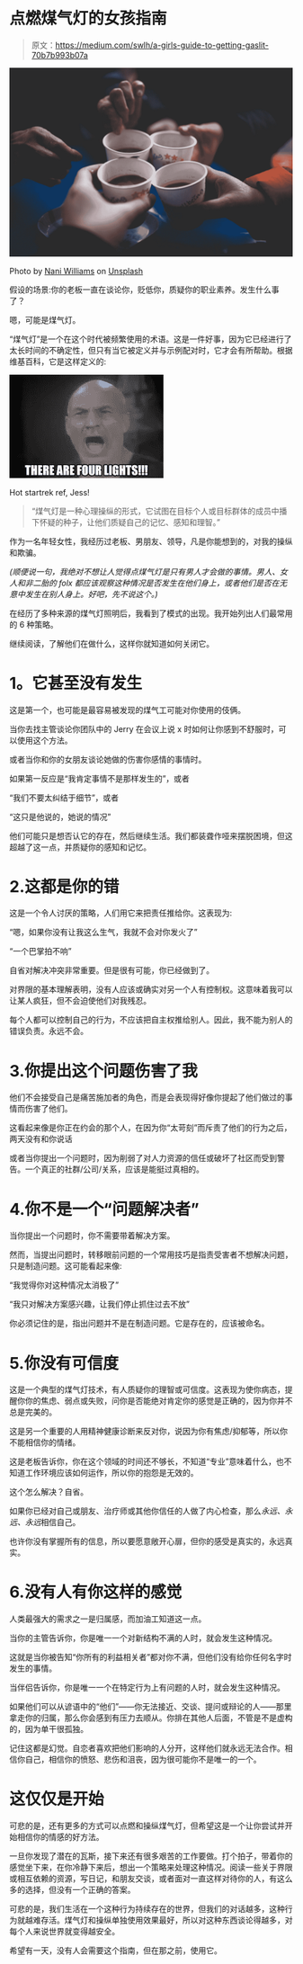 # 点燃煤气灯的女孩指南

> 原文：<https://medium.com/swlh/a-girls-guide-to-getting-gaslit-70b7b993b07a>

![](img/6afe22a61c5466a99efc76b20c146927.png)

Photo by [Nani Williams](https://unsplash.com/@nanihana?utm_source=medium&utm_medium=referral) on [Unsplash](https://unsplash.com?utm_source=medium&utm_medium=referral)

假设的场景:你的老板一直在谈论你，贬低你，质疑你的职业素养。发生什么事了？

嗯，可能是煤气灯。

“煤气灯”是一个在这个时代被频繁使用的术语。这是一件好事，因为它已经进行了太长时间的不确定性，但只有当它被定义并与示例配对时，它才会有所帮助。根据维基百科，它是这样定义的:

![](img/09b9a5a9561f51387c7b339272c15ccb.png)

Hot startrek ref, Jess!

> “煤气灯是一种心理操纵的形式，它试图在目标个人或目标群体的成员中播下怀疑的种子，让他们质疑自己的记忆、感知和理智。”

作为一名年轻女性，我经历过老板、男朋友、领导，凡是你能想到的，对我的操纵和欺骗。

*(顺便说一句，我绝对不想让人觉得点煤气灯是只有男人才会做的事情。男人、女人和非二胎的 folx 都应该观察这种情况是否发生在他们身上，或者他们是否在无意中发生在别人身上。好吧，先不说这个。)*

在经历了多种来源的煤气灯照明后，我看到了模式的出现。我开始列出人们最常用的 6 种策略。

继续阅读，了解他们在做什么，这样你就知道如何关闭它。

# **1。它甚至没有发生**

这是第一个，也可能是最容易被发现的煤气工可能对你使用的伎俩。

当你去找主管谈论你团队中的 Jerry 在会议上说 x 时如何让你感到不舒服时，可以使用这个方法。

或者当你和你的女朋友谈论她做的伤害你感情的事情时。

如果第一反应是“我肯定事情不是那样发生的”，或者

“我们不要太纠结于细节”，或者

“这只是他说的，她说的情况”

他们可能只是想否认它的存在，然后继续生活。我们都装聋作哑来摆脱困境，但这超越了这一点，并质疑你的感知和记忆。

# 2.这都是你的错

这是一个令人讨厌的策略，人们用它来把责任推给你。这表现为:

“嗯，如果你没有让我这么生气，我就不会对你发火了”

“一个巴掌拍不响”

自省对解决冲突非常重要。但是很有可能，你已经做到了。

对界限的基本理解表明，没有人应该或确实对另一个人有控制权。这意味着我可以让某人疯狂，但不会迫使他们对我残忍。

每个人都可以控制自己的行为，不应该把自主权推给别人。因此，我不能为别人的错误负责。永远不会。

# 3.你提出这个问题伤害了我

他们不会接受自己是痛苦施加者的角色，而是会表现得好像你提起了他们做过的事情而伤害了他们。

这看起来像是你正在约会的那个人，在因为你“太苛刻”而斥责了他们的行为之后，两天没有和你说话

或者当你提出一个问题时，因为削弱了对人力资源的信任或破坏了社区而受到警告。一个真正的社群/公司/关系，应该是能挺过真相的。

# 4.你不是一个“问题解决者”

当你提出一个问题时，你不需要带着解决方案。

然而，当提出问题时，转移眼前问题的一个常用技巧是指责受害者不想解决问题，只是制造问题。这可能看起来像:

“我觉得你对这种情况太消极了”

“我只对解决方案感兴趣，让我们停止抓住过去不放”

你必须记住的是，指出问题并不是在制造问题。它是存在的，应该被命名。

# 5.你没有可信度

这是一个典型的煤气灯技术，有人质疑你的理智或可信度。这表现为使你病态，提醒你你的焦虑、弱点或失败，问你是否能绝对肯定你的感觉是正确的，因为你并不总是完美的。

这是另一个重要的人用精神健康诊断来反对你，说因为你有焦虑/抑郁等，所以你不能相信你的情绪。

这是老板告诉你，你在这个领域的时间还不够长，不知道“专业”意味着什么，也不知道工作环境应该如何运作，所以你的抱怨是无效的。

这个怎么解决？自省。

如果你已经对自己或朋友、治疗师或其他你信任的人做了内心检查，那么*永远、永远、永远*相信自己。

也许你没有掌握所有的信息，所以要愿意敞开心扉，但你的感受是真实的，永远真实。

# 6.没有人有你这样的感觉

人类最强大的需求之一是归属感，而加油工知道这一点。

当你的主管告诉你，你是唯一一个对新结构不满的人时，就会发生这种情况。

这就是当你被告知“你所有的利益相关者”都对你不满，但他们没有给你任何名字时发生的事情。

当伴侣告诉你，你是唯一一个在特定行为上有问题的人时，就会发生这种情况。

如果他们可以从谚语中的“他们”——你无法接近、交谈、提问或辩论的人——那里拿走你的归属，那么你会感到有压力去顺从。你排在其他人后面，不管是不是虚构的，因为单干很孤独。

记住这都是幻觉。自恋者喜欢把他们影响的人分开，这样他们就永远无法合作。相信你自己，相信你的愤怒、悲伤和沮丧，因为很可能你不是唯一的一个。

# 这仅仅是开始

可悲的是，还有更多的方式可以点燃和操纵煤气灯，但希望这是一个让你尝试并开始相信你的情感的好方法。

一旦你发现了潜在的瓦斯，接下来还有很多艰苦的工作要做。打个拍子，带着你的感觉坐下来，在你冷静下来后，想出一个策略来处理这种情况。阅读一些关于界限或相互依赖的资源，写日记，和朋友交谈，或者面对一直这样对待你的人，有这么多的选择，但没有一个正确的答案。

可悲的是，我们生活在一个这种行为持续存在的世界，但我们的对话越多，这种行为就越难存活。煤气灯和操纵单独使用效果最好，所以对这种东西谈论得越多，对每个人来说世界就变得越安全。

希望有一天，没有人会需要这个指南，但在那之前，使用它。